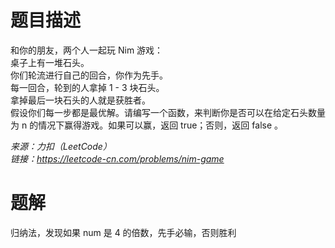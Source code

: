 # 题目描述
和你的朋友，两个人一起玩 Nim 游戏：  
桌子上有一堆石头。  
你们轮流进行自己的回合，你作为先手。  
每一回合，轮到的人拿掉 1 - 3 块石头。  
拿掉最后一块石头的人就是获胜者。  
假设你们每一步都是最优解。请编写一个函数，来判断你是否可以在给定石头数量为 n 的情况下赢得游戏。如果可以赢，返回 true；否则，返回 false 。  

*来源：力扣（LeetCode）  
链接：https://leetcode-cn.com/problems/nim-game*

# 题解
归纳法，发现如果 num 是 4 的倍数，先手必输，否则胜利
